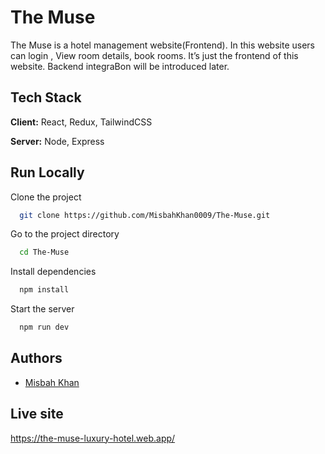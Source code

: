 # The Muse

The Muse is a hotel management website(Frontend). In this website users can login , View room details, book rooms. It’s just the frontend of this website. Backend integraBon will be introduced later.

## Tech Stack

**Client:** React, Redux, TailwindCSS

**Server:** Node, Express

## Run Locally

Clone the project

```bash
  git clone https://github.com/MisbahKhan0009/The-Muse.git
```

Go to the project directory

```bash
  cd The-Muse
```

Install dependencies

```bash
  npm install
```

Start the server

```bash
  npm run dev
```

## Authors

- [Misbah Khan](https://www.github.com/MisbahKhan0009)

## Live site

https://the-muse-luxury-hotel.web.app/
